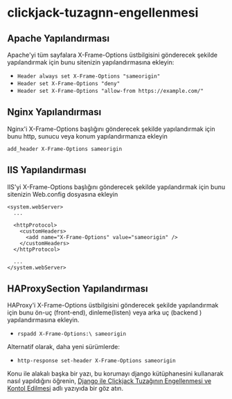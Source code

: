 # clickjack-tuzagnn-engellenmesi

## Apache Yapılandırması

Apache'yi tüm sayfalara X-Frame-Options üstbilgisini gönderecek şekilde yapılandırmak için bunu sitenizin yapılandırmasına ekleyin:

* `Header always set X-Frame-Options "sameorigin"`
* `Header set X-Frame-Options "deny"`
* `Header set X-Frame-Options "allow-from https://example.com/"`

## Nginx Yapılandırması

Nginx'i X-Frame-Options başlığını gönderecek şekilde yapılandırmak için bunu http, sunucu veya konum yapılandırmanıza ekleyin

`add_header X-Frame-Options sameorigin`

## IIS Yapılandırması

IIS'yi X-Frame-Options başlığını gönderecek şekilde yapılandırmak için bunu sitenizin Web.config dosyasına ekleyin

```markup
<system.webServer>
  ...

  <httpProtocol>
    <customHeaders>
      <add name="X-Frame-Options" value="sameorigin" />
    </customHeaders>
  </httpProtocol>

  ...
</system.webServer>
```

## HAProxySection Yapılandırması

HAProxy'i X-Frame-Options üstbilgisini gönderecek şekilde yapılandırmak için bunu ön-uç \(front-end\), dinleme\(listen\) veya arka uç \(backend \) yapılandırmasına ekleyin.

* `rspadd X-Frame-Options:\ sameorigin`

Alternatif olarak, daha yeni sürümlerde:

* `http-response set-header X-Frame-Options sameorigin`

Konu ile alakalı başka bir yazı, bu korumayı django kütüphanesini kullanarak nasıl yapıldığını öğrenin, [Django ile Clickjack Tuzağının Engellenmesi ve Kontol Edilmesi](https://www.coogger.com/@hakancelik/django-ile-clickjack-tuzagnn-engellenmesi-ve-kontol-edilmesi-iframe-embed/) adlı yazıyıda bir göz atın.

